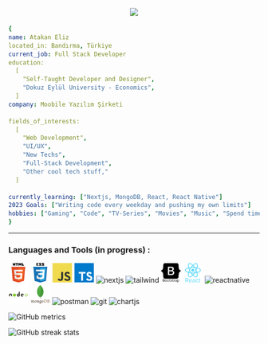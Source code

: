 <p align="center">
  <img src="https://capsule-render.vercel.app/api?type=waving&color=gradient&text=Hello!&height=100&section=header"/>
</p>

```yaml
{
name: Atakan Eliz
located_in: Bandırma, Türkiye
current_job: Full Stack Developer
education:
  [
    "Self-Taught Developer and Designer",
    "Dokuz Eylül University - Economics",
  ]
company: Moobile Yazılım Şirketi

fields_of_interests:
  [
    "Web Development",
    "UI/UX",
    "New Techs",
    "Full-Stack Development",
    "Other cool tech stuff,"
  ]
  
currently_learning: ["Nextjs, MongoDB, React, React Native"]
2023 Goals: ["Writing code every weekday and pushing my own limits"]
hobbies: ["Gaming", "Code", "TV-Series", "Movies", "Music", "Spend time with friends"]
}
```
  
---  

<h3 align="left">Languages and Tools (in progress) :</h3>
<p align="left"> 
  <img src="https://raw.githubusercontent.com/devicons/devicon/master/icons/html5/html5-original-wordmark.svg" alt="html5" width="40" height="40"/> 
  <img src="https://raw.githubusercontent.com/devicons/devicon/master/icons/css3/css3-original-wordmark.svg" alt="css3" width="40" height="40"/> 
  <img src="https://raw.githubusercontent.com/devicons/devicon/master/icons/javascript/javascript-original.svg" alt="javascript" width="40" height="40"/>
  <img src="https://raw.githubusercontent.com/devicons/devicon/master/icons/typescript/typescript-original.svg" alt="typescript" width="40" height="40"/>
  <img src="https://cdn.worldvectorlogo.com/logos/nextjs-2.svg" alt="nextjs" width="40" height="40"/>
  <img src="https://www.vectorlogo.zone/logos/tailwindcss/tailwindcss-icon.svg" alt="tailwind" width="40" height="40"/> 
  <img src="https://raw.githubusercontent.com/devicons/devicon/master/icons/bootstrap/bootstrap-plain-wordmark.svg" alt="bootstrap" width="40" height="40"/>
  <img src="https://raw.githubusercontent.com/devicons/devicon/master/icons/react/react-original-wordmark.svg" alt="react" width="40" height="40"/> 
  <img src="https://reactnative.dev/img/header_logo.svg" alt="reactnative" width="40" height="40"/>
  <img src="https://raw.githubusercontent.com/devicons/devicon/master/icons/nodejs/nodejs-original-wordmark.svg" alt="nodejs" width="40" height="40"/> 
  <img src="https://raw.githubusercontent.com/devicons/devicon/master/icons/mongodb/mongodb-original-wordmark.svg" alt="mongodb" width="40" height="40"/> 
  <img src="https://www.vectorlogo.zone/logos/getpostman/getpostman-icon.svg" alt="postman" width="40" height="40"/>
  <img src="https://www.vectorlogo.zone/logos/git-scm/git-scm-icon.svg" alt="git" width="40" height="40"/>
  <img src="https://www.chartjs.org/media/logo-title.svg" alt="chartjs" width="40" height="40"/>
 </p>


![GitHub metrics](https://metrics.lecoq.io/atakaneliz)  

![GitHub streak stats](https://streak-stats.demolab.com/?user=atakaneliz)  


